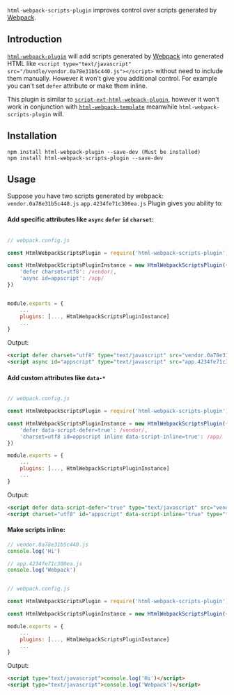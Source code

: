 `html-webpack-scripts-plugin` improves control over scripts generated by [Webpack](https://webpack.js.org/).

## Introduction
[`html-webpack-plugin`](https://www.npmjs.com/package/html-webpack-plugin) will add scripts generated by [Webpack](https://webpack.js.org/) into generated HTML like `<script type="text/javascript" src="/bundle/vendor.0a78e31b5c440.js"></script>`  without need to include them manually. However it won't give you additional control. For example you can't set `defer` attribute or make them inline.

This plugin is similar to [`script-ext-html-webpack-plugin`](https://www.npmjs.com/package/script-ext-html-webpack-plugin), however it won't work in conjunction with [`html-webpack-template`](https://www.npmjs.com/package/html-webpack-template) meanwhile `html-webpack-scripts-plugin` will.

## Installation
```shell
npm install html-webpack-plugin --save-dev (Must be installed)
npm install html-webpack-scripts-plugin --save-dev
```

Usage
----------------------

Suppose you have two scripts generated by webpack: 
`vendor.0a78e31b5c440.js` 
`app.4234fe71c300ea.js`
Plugin gives you ability to:

#### Add specific attributes like `async` `defer` `id` `charset`:
```js

// webpack.config.js

const HtmlWebpackScriptsPlugin = require('html-webpack-scripts-plugin')

const HtmlWebpackScriptsPluginInstance = new HtmlWebpackScriptsPlugin({
	'defer charset=utf8': /vendor/,
	'async id=appscript': /app/
})


module.exports = {
	...
	plugins: [..., HtmlWebpackScriptsPluginInstance]
	...
} 

```
Output:
```html
<script defer charset="utf8" type="text/javascript" src="vendor.0a78e31b5c440.js"></script>
<script async id="appscript" type="text/javascript" src="app.4234fe71c300ea.js"></script>
```

#### Add custom attributes like `data-*`
```js

// webpack.config.js

const HtmlWebpackScriptsPlugin = require('html-webpack-scripts-plugin')

const HtmlWebpackScriptsPluginInstance = new HtmlWebpackScriptsPlugin({
	'defer data-script-defer=true': /vendor/, 
	'charset=utf8 id=appscript inline data-script-inline=true': /app/
})

module.exports = {
	...
	plugins: [..., HtmlWebpackScriptsPluginInstance]
	...
}

```
Output:
```html
<script defer data-script-defer="true" type="text/javascript" src="vendor.0a78e31b5c440.js"></script>
<script charset="utf8" id="appscript" data-script-inline="true" type="text/javascript"> /* Content of app.4234fe71c300ea.js */ </script>
```

#### Make scripts inline:
```js
// vendor.0a78e31b5c440.js
console.log('Hi')

// app.4234fe71c300ea.js
console.log('Webpack')
```

```js

// webpack.config.js

const HtmlWebpackScriptsPlugin = require('html-webpack-scripts-plugin')

const HtmlWebpackScriptsPluginInstance = new HtmlWebpackScriptsPlugin({ inline: /vendor|app/ })

module.exports = {
	...
	plugins: [..., HtmlWebpackScriptsPluginInstance]
	...
}

```
Output:
```html
<script type="text/javascript">console.log('Hi')</script>
<script type="text/javascript">console.log('Webpack')</script>
```
